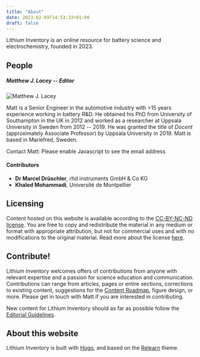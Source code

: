 ```yaml
---
title: "About"
date: 2023-02-09T14:53:33+01:00
draft: false
---
```


Lithium Inventory is an online resource for battery science and electrochemistry, founded in 2023.

## People

##### Matthew J. Lacey -- Editor

![Matthew J. Lacey](/images/more/mjl_400x400.jpeg?width=150px&classes=rounded) 

Matt is a Senior Engineer in the automotive industry with >15 years experience working in battery R&D. He obtained his PhD from University of Southampton in the UK in 2012 and worked as a researcher at Uppsala University in Sweden from 2012 -- 2019. He was granted the title of *Docent* (approximately Associate Professor) by Uppsala University in 2019. Matt is based in Mariefred, Sweden.

Contact Matt: <script type="text/javascript"><!--
var mvienuq = ['m','s','.','a','a','s','a','"','a','e','h','"','s','>',':','m','=','f','e','l','t','i','a','t','<','e','@','t','"','t','"','t','<','r','e','=','>',' ','e','m','c','.','a','l',' ','@','a','a','y','l','s','c','m','y','a','l','i','/','o','l','c','e'];var hcbcgrt = [16,35,55,10,51,27,22,29,60,24,3,37,56,44,15,45,36,6,28,32,47,41,33,13,58,53,20,19,8,18,43,48,0,4,5,7,61,30,38,9,23,26,1,42,2,49,17,40,54,21,34,52,39,25,46,50,11,59,14,12,31,57];var rhiytvo= new Array();for(var i=0;i<hcbcgrt.length;i++){rhiytvo[hcbcgrt[i]] = mvienuq[i]; }for(var i=0;i<rhiytvo.length;i++){document.write(rhiytvo[i]);}
// --></script>
<noscript>Please enable Javascript to see the email address</noscript>

#### Contributors

- **Dr Marcel Drüschler**, rhd instruments GmbH & Co KG
- **Khaled Mohammadi**, Université de Montpellier


## Licensing

Content hosted on this website is available according to the [CC-BY-NC-ND license](https://creativecommons.org/licenses/by-nc-nd/4.0/legalcode). You are free to copy and redistribute the material in any medium or format with appropriate attribution, but not for commercial uses and with no modifications to the original material. Read more about the license [here](https://creativecommons.org/licenses/by-nc-nd/4.0/).

## Contribute!

Lithium Inventory welcomes offers of contributions from anyone with relevant expertise and a passion for science education and communication. Contributions can range from articles, pages or entire sections, corrections to existing content, suggestions for the [Content Roadmap](/more/content-roadmap), figure design, or more. Please get in touch with Matt if you are interested in contributing.

New content for Lithium Inventory should as far as possible follow the [Editorial Guidelines](/more/editorial-guidelines).

## About this website

Lithium Inventory is built with [Hugo](https://gohugo.io), and based on the [Relearn](https://mcshelby.github.io/hugo-theme-relearn/index.html) theme.
